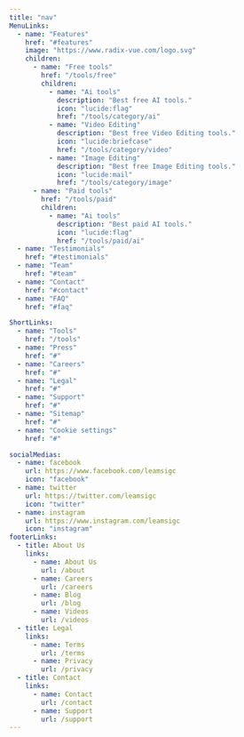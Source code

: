 ```yaml
---
title: "nav"
MenuLinks:
  - name: "Features"
    href: "#features"
    image: "https://www.radix-vue.com/logo.svg"
    children:
      - name: "Free tools"
        href: "/tools/free"
        children:
          - name: "Ai tools"
            description: "Best free AI tools."
            icon: "lucide:flag"
            href: "/tools/category/ai"
          - name: "Video Editing"
            description: "Best free Video Editing tools."
            icon: "lucide:briefcase"
            href: "/tools/category/video"
          - name: "Image Editing"
            description: "Best free Image Editing tools."
            icon: "lucide:mail"
            href: "/tools/category/image"
      - name: "Paid tools"
        href: "/tools/paid"
        children:
          - name: "Ai tools"
            description: "Best paid AI tools."
            icon: "lucide:flag"
            href: "/tools/paid/ai"
  - name: "Testimonials"
    href: "#testimonials"
  - name: "Team"
    href: "#team"
  - name: "Contact"
    href: "#contact"
  - name: "FAQ"
    href: "#faq"

ShortLinks:
  - name: "Tools"
    href: "/tools"
  - name: "Press"
    href: "#"
  - name: "Careers"
    href: "#"
  - name: "Legal"
    href: "#"
  - name: "Support"
    href: "#"
  - name: "Sitemap"
    href: "#"
  - name: "Cookie settings"
    href: "#"

socialMedias:
  - name: facebook
    url: https://www.facebook.com/leamsigc
    icon: "facebook"
  - name: twitter
    url: https://twitter.com/leamsigc
    icon: "twitter"
  - name: instagram
    url: https://www.instagram.com/leamsigc
    icon: "instagram"
footerLinks:
  - title: About Us
    links:
      - name: About Us
        url: /about
      - name: Careers
        url: /careers
      - name: Blog
        url: /blog
      - name: Videos
        url: /videos
  - title: Legal
    links:
      - name: Terms
        url: /terms
      - name: Privacy
        url: /privacy
  - title: Contact
    links:
      - name: Contact
        url: /contact
      - name: Support
        url: /support
---
```

